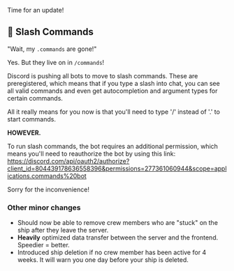 Time for an update!

## 💬 Slash Commands

"Wait, my `.commands` are gone!"

Yes. But they live on in `/commands`!

Discord is pushing all bots to move to slash commands. These are preregistered, which means that if you type a slash into chat, you can see all valid commands and even get autocompletion and argument types for certain commands.

All it really means for you now is that you'll need to type '/' instead of '.' to start commands.

**HOWEVER.**

To run slash commands, the bot requires an additional permission, which means you'll need to reauthorize the bot by using this link: https://discord.com/api/oauth2/authorize?client_id=804439178636558396&permissions=277361060944&scope=applications.commands%20bot

Sorry for the inconvenience!

### Other minor changes

- Should now be able to remove crew members who are "stuck" on the ship after they leave the server.
- **Heavily** optimized data transfer between the server and the frontend. Speedier = better.
- Introduced ship deletion if no crew member has been active for 4 weeks. It will warn you one day before your ship is deleted.
